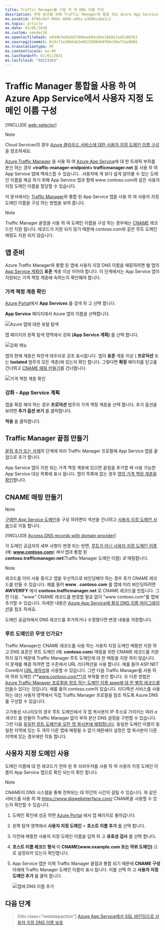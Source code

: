 ```yaml
---
title: Traffic Manager를 사용 하 여 DNS 이름 구성
description: 부하 분산을 위해 Traffic Manager와 통합 되는 Azure App Service 앱에 대 한 사용자 지정 도메인을 구성 하는 방법에 대해 알아봅니다.
ms.assetid: 0f96c0e7-0901-489b-a95a-e3b66ca0a1c2
ms.topic: article
ms.date: 03/05/2020
ms.custom: seodec18
ms.openlocfilehash: e4d4b7e01eb5799bee604c05e1660a7a45188763
ms.sourcegitcommit: 8c8c71a38b6ab2e8622698d4df60cb8a77aa9685
ms.translationtype: MT
ms.contentlocale: ko-KR
ms.lasthandoff: 02/01/2021
ms.locfileid: "99223343"
---
```

# <a name="configure-a-custom-domain-name-in-azure-app-service-with-traffic-manager-integration"></a>Traffic Manager 통합을 사용 하 여 Azure App Service에서 사용자 지정 도메인 이름 구성

[!INCLUDE [web-selector](../../includes/websites-custom-domain-selector.md)]

> [!NOTE]
> Cloud Services의 경우 [Azure 클라우드 서비스에 대한 사용자 지정 도메인 이름 구성](../cloud-services/cloud-services-custom-domain-name-portal.md)을 참조하세요.

[Azure Traffic Manager](../traffic-manager/index.yml) 을 사용 하 여 [Azure App Service](overview.md)에 대 한 트래픽 부하를 분산 하는 경우 **\<traffic-manager-endpoint> trafficmanager.net** 를 사용 하 여 App Service 앱에 액세스할 수 있습니다. \.사용자에 게 보다 쉽게 알아볼 수 있는 도메인 이름을 제공 하기 위해 App Service 앱과 함께 www contoso.com와 같은 사용자 지정 도메인 이름을 할당할 수 있습니다.

이 문서에서는 [Traffic Manager](../traffic-manager/traffic-manager-overview.md)와 통합 된 App Service 앱을 사용 하 여 사용자 지정 도메인 이름을 구성 하는 방법을 보여 줍니다.

> [!NOTE]
> Traffic Manager 끝점을 사용 하 여 도메인 이름을 구성 하는 경우에는 [CNAME](https://en.wikipedia.org/wiki/CNAME_record) 레코드만 지원 됩니다. 레코드가 지원 되지 않기 때문에 contoso.com와 같은 루트 도메인 매핑도 지원 되지 않습니다.
> 

## <a name="prepare-the-app"></a>앱 준비

Azure Traffic Manager와 통합 된 앱에 사용자 지정 DNS 이름을 매핑하려면 웹 앱의 [App Service 계획이](https://azure.microsoft.com/pricing/details/app-service/) **표준** 계층 이상 이어야 합니다. 이 단계에서는 App Service 앱이 지원되는 가격 책정 계층에 속하는지 확인해야 합니다.

### <a name="check-the-pricing-tier"></a>가격 책정 계층 확인

[Azure Portal](https://portal.azure.com)에서 **App Services** 를 검색 하 고 선택 합니다.

**App Service** 페이지에서 Azure 앱의 이름을 선택합니다.

![Azure 앱에 대한 포털 탐색](./media/app-service-web-tutorial-custom-domain/select-app.png)

앱 페이지의 왼쪽 탐색 영역에서 강화 **(App Service 계획)** 를 선택 합니다.

![강화 메뉴](./media/app-service-web-tutorial-custom-domain/scale-up-menu.png)

앱의 현재 계층은 파란색 테두리로 강조 표시됩니다. 앱이 **표준** 계층 이상 ( **프로덕션** 또는 **Isolated** 범주의 모든 계층)에 있는지 확인 합니다. 그렇다면 **확장** 페이지를 닫고를 건너뛰고 [CNAME 매핑 만들기](#create-the-cname-mapping)를 건너뜁니다.

![가격 책정 계층 확인](./media/app-service-web-tutorial-custom-domain/check-pricing-tier.png)

### <a name="scale-up-the-app-service-plan"></a>강화 - App Service 계획

앱을 확장 해야 하는 경우 **프로덕션** 범주의 가격 책정 계층을 선택 합니다. 추가 옵션을 보려면 **추가 옵션 보기** 를 클릭합니다.

**적용** 을 클릭합니다.

## <a name="create-traffic-manager-endpoint"></a>Traffic Manager 끝점 만들기

[끝점 추가 또는 삭제](../traffic-manager/traffic-manager-manage-endpoints.md)의 단계에 따라 Traffic Manager 프로필에 App Service 앱을 끝점으로 추가 합니다.

App Service 앱이 지원 되는 가격 책정 계층에 있으면 끝점을 추가할 때 사용 가능한 App Service 대상 목록에 표시 됩니다. 앱이 목록에 없는 경우 [앱의 가격 책정 계층을 확인](#prepare-the-app)합니다.

## <a name="create-the-cname-mapping"></a>CNAME 매핑 만들기
> [!NOTE]
> [구매한 App Service 도메인](manage-custom-dns-buy-domain.md)을 구성 하려면이 섹션을 건너뛰고 [사용자 지정 도메인 사용](#enable-custom-domain)으로 이동 합니다.
> 

[!INCLUDE [Access DNS records with domain provider](../../includes/app-service-web-access-dns-records-no-h.md)]

각 도메인 공급자의 세부 사항이 변경 되는 반면, [루트가 아닌 사용자 지정 도메인 이름](#what-about-root-domains) (예: **www.contoso.com**) *에서* 앱과 통합 된 **contoso.trafficmanager.net**(Traffic Manager 도메인 이름) *로* 매핑합니다. 

> [!NOTE]
> 레코드를 이미 사용 중이고 앱을 우선적으로 바인딩해야 하는 경우 추가 CNAME 레코드를 만들 수 있습니다. 예를 들어 **www \. contoso.com** 를 앱에 미리 바인딩하려면 **AWVERIFY** 에서 **contoso.trafficmanager.net** 로 CNAME 레코드를 만듭니다. 그런 다음 \. "www" CNAME 레코드를 변경할 필요 없이 "www contoso.com"를 앱에 추가할 수 있습니다. 자세한 내용은 [Azure App Service에 활성 DNS 이름 마이그레이션](manage-custom-dns-migrate-domain.md)을 참조 하세요.

도메인 공급자에서 DNS 레코드를 추가하거나 수정했다면 변경 내용을 저장합니다.

### <a name="what-about-root-domains"></a>루트 도메인은 무엇 인가요?

Traffic Manager는 CNAME 레코드를 사용 하는 사용자 지정 도메인 매핑만 지원 하 고 DNS 표준은 루트 도메인 (예: **contoso.com**) 매핑을 위한 CNAME 레코드를 지원 하지 않기 때문에 Traffic Manager 루트 도메인에 대 한 매핑을 지원 하지 않습니다. 이 문제를 해결 하려면 앱 수준에서 URL 리디렉션을 사용 합니다. 예를 들어 ASP.NET Core에서 [URL 재작성](/aspnet/core/fundamentals/url-rewriting)을 사용할 수 있습니다. 그런 다음 Traffic Manager를 사용 하 여 하위 도메인 (**www.contoso.com**)의 부하를 분산 합니다. 또 다른 방법은 [Azure Traffic Manager 프로필을 참조 하는 도메인 이름 apex에 대 한 별칭 레코드를 만들](https://docs.microsoft.com/azure/dns/tutorial-alias-tm)수 있다는 것입니다. 예를 들어 contoso.com이 있습니다. 리디렉션 서비스를 사용 하는 대신 사용자 영역에서 직접 Traffic Manager 프로필을 참조 하도록 Azure DNS를 구성할 수 있습니다. 

고가용성 시나리오의 경우 루트 도메인에서 각 앱 복사본의 IP 주소로 가리키는 여러 *a 레코드* 를 만들어 Traffic Manager 없이 부하 분산 DNS 설정을 구현할 수 있습니다. 그런 다음 [동일한 루트 도메인을 모든 앱 복사본에 매핑합니다](app-service-web-tutorial-custom-domain.md#map-an-a-record). 동일한 도메인 이름이 동일한 지역에 있는 두 개의 다른 앱에 매핑될 수 없기 때문에이 설정은 앱 복사본이 다른 지역에 있는 경우에만 작동 합니다.

## <a name="enable-custom-domain"></a>사용자 지정 도메인 사용
도메인 이름에 대 한 레코드가 전파 된 후 브라우저를 사용 하 여 사용자 지정 도메인 이름이 App Service 앱으로 확인 되는지 확인 합니다.

> [!NOTE]
> CNAME이 DNS 시스템을 통해 전파되는 데 약간의 시간이 걸릴 수 있습니다. 와 같은 서비스를 사용 하 여 <a href="https://www.digwebinterface.com/">https://www.digwebinterface.com/</a> CNAME을 사용할 수 있는지 확인할 수 있습니다.
> 
> 

1. 도메인 확인에 성공 하면 [Azure Portal](https://portal.azure.com) 에서 앱 페이지로 돌아갑니다.
2. 왼쪽 탐색 영역에서 **사용자 지정 도메인**  >  **호스트 이름 추가** 를 선택 합니다.
4. 이전에 매핑한 사용자 지정 도메인 이름을 입력 하 고 **유효성 검사** 를 선택 합니다.
5. **호스트 이름 레코드 형식** 이 **CNAME(www\.example.com 또는 하위 도메인)** 으로 설정되어 있는지 확인합니다.

6. App Service 앱은 이제 Traffic Manager 끝점과 통합 되기 때문에 **CNAME 구성** 아래에 Traffic Manager 도메인 이름이 표시 됩니다. 이를 선택 하 고 **사용자 지정 도메인 추가** 를 클릭 합니다.

    ![앱에 DNS 이름 추가](./media/configure-domain-traffic-manager/enable-traffic-manager-domain.png)

## <a name="next-steps"></a>다음 단계

> [!div class="nextstepaction"]
> [Azure App Service에서 SSL 바인딩으로 사용자 지정 DNS 이름 보호](configure-ssl-bindings.md)
